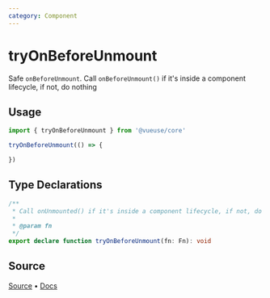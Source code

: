```yaml
---
category: Component
---
```


# tryOnBeforeUnmount

Safe `onBeforeUnmount`. Call `onBeforeUnmount()` if it's inside a component lifecycle, if not, do nothing

## Usage

```js
import { tryOnBeforeUnmount } from '@vueuse/core'

tryOnBeforeUnmount(() => {

})
```


<!--FOOTER_STARTS-->
## Type Declarations

```typescript
/**
 * Call onUnmounted() if it's inside a component lifecycle, if not, do nothing
 *
 * @param fn
 */
export declare function tryOnBeforeUnmount(fn: Fn): void
```

## Source

[Source](https://github.com/vueuse/vueuse/blob/main/packages/shared/tryOnBeforeUnmount/index.ts) • [Docs](https://github.com/vueuse/vueuse/blob/main/packages/shared/tryOnBeforeUnmount/index.md)


<!--FOOTER_ENDS-->
